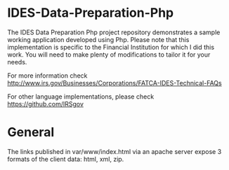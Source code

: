 # IDES-Data-Preparation-Php
The IDES Data Preparation Php project repository demonstrates a sample working application developed using Php.
Please note that this implementation is specific to the Financial Institution for which I did this work.
You will need to make plenty of modifications to tailor it for your needs.

For more information check http://www.irs.gov/Businesses/Corporations/FATCA-IDES-Technical-FAQs

For other language implementations, please check https://github.com/IRSgov

# General
The links published in var/www/index.html via an apache server expose 3 formats of the client data: html, xml, zip.
